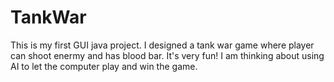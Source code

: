 # TankWar
This is my first GUI java project. I designed a tank war game where player can shoot enermy and has blood bar. It's very fun!
I am thinking about using AI to let the computer play and win the game. 
